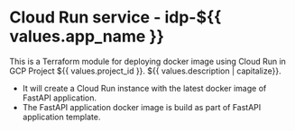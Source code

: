 # Cloud Run service - idp-${{ values.app_name }}

This is a Terraform module for deploying docker image using Cloud Run in GCP Project ${{ values.project_id }}. ${{ values.description | capitalize}}.

- It will create a Cloud Run instance with the latest docker image of FastAPI application.
- The FastAPI application docker image is build as part of FastAPI application template.

